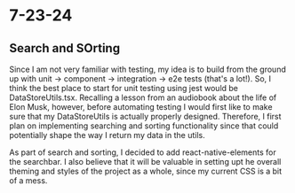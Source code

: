 # 7-23-24

## Search and SOrting
Since I am not very familiar with testing, my idea is to build from the ground up with unit -> component -> integration -> e2e tests (that's a lot!). So, I think the best place to start for unit testing using jest would be DataStoreUtils.tsx. Recalling a lesson from an audiobook about the life of Elon Musk, however, before automating testing I would first like to make sure that my DataStoreUtils is actually properly designed. Therefore, I first plan on implementing searching and sorting functionality since that could potentially shape the way I return my data in the utils.

As part of search and sorting, I decided to add react-native-elements for the searchbar. I also believe that it will be valuable in setting upt he overall theming and styles of the project as a whole, since my current CSS is a bit of a mess.